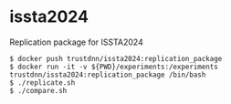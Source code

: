 # issta2024
Replication package for ISSTA2024

```shell
$ docker push trustdnn/issta2024:replication_package
$ docker run -it -v ${PWD}/experiments:/experiments trustdnn/issta2024:replication_package /bin/bash
$ ./replicate.sh
$ ./compare.sh
```

